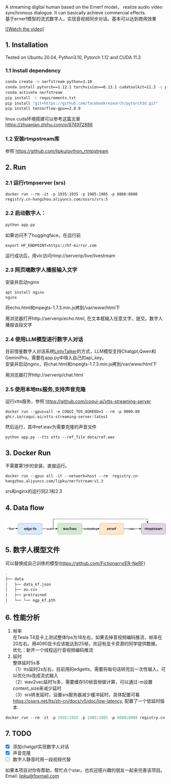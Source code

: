 A streaming digital human based on the Ernerf model， realize audio video synchronous dialogue. It can basically achieve commercial effects.  
基于ernerf模型的流式数字人，实现音视频同步对话。基本可以达到商用效果

[![Watch the video]](/assets/demo.mp4)

## 1. Installation

Tested on Ubuntu 20.04, Python3.10, Pytorch 1.12 and CUDA 11.3

### 1.1 Install dependency

```bash
conda create -n nerfstream python=3.10
conda install pytorch==1.12.1 torchvision==0.13.1 cudatoolkit=11.3 -c pytorch
conda activate nerfstream
pip install -r requirements.txt
pip install "git+https://github.com/facebookresearch/pytorch3d.git"
pip install tensorflow-gpu==2.8.0
```
linux cuda环境搭建可以参考这篇文章 https://zhuanlan.zhihu.com/p/674972886

### 1.2 安装rtmpstream库  
参照 https://github.com/lipku/python_rtmpstream


## 2. Run

### 2.1 运行rtmpserver (srs)
```
docker run --rm -it -p 1935:1935 -p 1985:1985 -p 8080:8080 registry.cn-hangzhou.aliyuncs.com/ossrs/srs:5
```

### 2.2 启动数字人：

```python
python app.py
```

如果访问不了huggingface，在运行前
```
export HF_ENDPOINT=https://hf-mirror.com
```

运行成功后，用vlc访问rtmp://serverip/live/livestream

### 2.3 网页端数字人播报输入文字
安装并启动nginx
```
apt install nginx
nginx
```
将echo.html和mpegts-1.7.3.min.js拷到/var/www/html下  

用浏览器打开http://serverip/echo.html, 在文本框输入任意文字，提交。数字人播报该段文字  

### 2.4 使用LLM模型进行数字人对话

目前借鉴数字人对话系统[LinlyTalker](https://github.com/Kedreamix/Linly-Talker)的方式，LLM模型支持Chatgpt,Qwen和GeminiPro。需要在app.py中填入自己的api_key。  
安装并启动nginx，将chat.html和mpegts-1.7.3.min.js拷到/var/www/html下  

用浏览器打开http://serverip/chat.html

### 2.5 使用本地tts服务,支持声音克隆
运行xtts服务，参照 https://github.com/coqui-ai/xtts-streaming-server
```
docker run --gpus=all -e COQUI_TOS_AGREED=1 --rm -p 9000:80 ghcr.io/coqui-ai/xtts-streaming-server:latest
```
然后运行，其中ref.wav为需要克隆的声音文件
```
python app.py --tts xtts --ref_file data/ref.wav
```
  
## 3. Docker Run  
不需要第1步的安装，直接运行。
```
docker run --gpus all -it --network=host --rm  registry.cn-hangzhou.aliyuncs.com/lipku/nerfstream:v1.3
```
srs和nginx的运行同2.1和2.3

## 4. Data flow
![](/assets/dataflow.png)

## 5. 数字人模型文件
可以替换成自己训练的模型(https://github.com/Fictionarry/ER-NeRF)
```python
.
├── data
│   ├── data_kf.json
│   ├── au.csv			
│   ├── pretrained
│   └── └── ngp_kf.pth

```

## 6. 性能分析
1. 帧率  
在Tesla T4显卡上测试整体fps为18左右，如果去掉音视频编码推流，帧率在20左右。用4090显卡应该能达到25帧，欢迎有显卡资源的同学提供数据。  
优化：新开一个线程运行音视频编码推流  
2. 延时  
整体延时5s多  
（1）tts延时2s左右，目前用的edgetts，需要将每句话转完后一次性输入，可以优化tts改成流式输入  
（2）wav2vec延时1s多，需要缓存50帧音频做计算，可以通过-m设置context_size来减少延时  
（3）srs转发延时，设置srs服务器减少缓冲延时。具体配置可看 https://ossrs.net/lts/zh-cn/docs/v5/doc/low-latency, 配置了一个低延时版本 
```python
docker run --rm -it -p 1935:1935 -p 1985:1985 -p 8080:8080 registry.cn-hangzhou.aliyuncs.com/lipku/srs:v1.1
```

## 7. TODO
- [x] 添加chatgpt实现数字人对话
- [x] 声音克隆
- [ ] 数字人静音时用一段视频代替

如果本项目对你有帮助，帮忙点个star。也欢迎感兴趣的朋友一起来完善该项目。  
Email: lipku@foxmail.com
